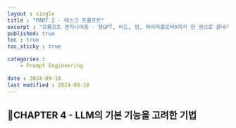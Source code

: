 ```yaml
---
layout : single
title : "PART 2 - 태스크 프롬프트"
excerpt : "프롬프트 엔지니어링 - 챗GPT, 바드, 빙, 하이퍼클로바X까지 한 권으로 끝내기"
published: true
toc : true
toc_sticky : true

categories : 
    - Prompt Engineering

date : 2024-09-18
last modified : 2024-09-18
---
```


## 📝CHAPTER 4 - LLM의 기본 기능을 고려한 기법 ##

### 


